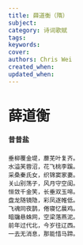 ```yaml
---
title: 薛道衡（隋）
subject: 
category: 诗词歌赋
tags: 
keywords: 
cover: 
authors: Chris Wei
created_when: 
updated_when: 
---
```


# 薛道衡

#### 昔昔盐

```
垂柳覆金堤，蘼芜叶复齐。
水溢芙蓉沼，花飞桃李蹊。
采桑秦氏女，织锦窦家妻。
关山别荡子，风月守空闺。
恒敛千金笑，长垂双玉啼。
盘龙随镜隐，彩凤逐帷低。
飞魂同夜鹊，倦寝忆晨鸡。
暗牖悬蛛网，空梁落燕泥。
前年过代北，今岁往辽西。
一去无消息，那能惜马蹄。
```

